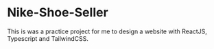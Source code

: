 # Nike-Shoe-Seller
This is was a practice project for me to design a website with ReactJS, Typescript and TailwindCSS.
